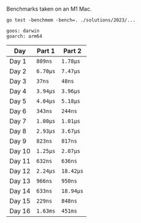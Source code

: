 Benchmarks taken on an M1 Mac.

```shell
go test -benchmem -bench=. ./solutions/2023/...
```

```shell
goos: darwin
goarch: arm64
```

| Day    | Part 1   | Part 2    |
|--------|----------|-----------|
| Day 1  | `809ns`  | `1.78μs`  |
| Day 2  | `6.70μs` | `7.47μs`  |
| Day 3  | `37ns`   | `48ns`    |
| Day 4  | `3.94μs` | `3.96μs`  |
| Day 5  | `4.04μs` | `5.18μs`  |
| Day 6  | `343ns`  | `244ns`   |
| Day 7  | `1.00μs` | `1.01μs`  |
| Day 8  | `2.93μs` | `3.67μs`  |
| Day 9  | `823ns`  | `817ns`   |
| Day 10 | `1.25μs` | `2.07μs`  |
| Day 11 | `632ns`  | `636ns`   |
| Day 12 | `2.24μs` | `18.42μs` |
| Day 13 | `966ns`  | `950ns`   |
| Day 14 | `633ns`  | `18.94μs` |
| Day 15 | `229ns`  | `848ns`   |
| Day 16 | `1.63ms` | `451ms`   |
